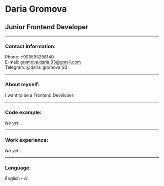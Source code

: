 # Daria Gromova
## Junior Frontend Developer
***
### Contact information:
Phone: +995595298140  
E-mail: gromova.daria.93@gmail.com  
Telegram: @daria_gromova_93
___
### About myself:
I want to be a Frontend Developer!
___
### Code example:
*No yet...*
___
### Work experience:
*No yet...*
___
### Language:
English - A1